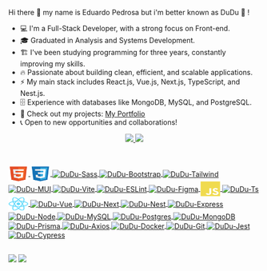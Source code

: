  Hi there 👋 my name is Eduardo Pedrosa but i'm better known as DuDu 🚀 ! 

- 💻 I'm a Full-Stack Developer, with a strong focus on Front-end.
- 🎓 Graduated in Analysis and Systems Development.
- 🏗️ I've been studying programming for three years, constantly improving my skills.
- 🔥 Passionate about building clean, efficient, and scalable applications.
- ⚡ My main stack includes React.js, Vue.js, Next.js, TypeScript, and Nest.js.
- 🗄️ Experience with databases like MongoDB, MySQL, and PostgreSQL.
- 📂 Check out my projects: [My Portfolio](https://new-portfolio-eight-liard.vercel.app/)
- 📞 Open to new opportunities and collaborations!

 <div align="center">
  <a href="https://github.com/DuDupedrosa">
  <img height="180em" src="https://github-readme-stats.vercel.app/api?username=DuDupedrosa&show_icons=true&theme=dark&include_all_commits=true&count_private=true"/>
  <img height="180em" src="https://github-readme-stats.vercel.app/api/top-langs/?username=DuDupedrosa&layout=compact&langs_count=7&theme=dark"/>
</div>

##

<div style="display: inline_block"><br>
  <!-- Front-end -->
  <img align="center" alt="DuDu-HTML" height="30" width="40" src="https://raw.githubusercontent.com/devicons/devicon/master/icons/html5/html5-original.svg">
  <img align="center" alt="DuDu-CSS" height="30" width="40" src="https://raw.githubusercontent.com/devicons/devicon/master/icons/css3/css3-original.svg">
  <img align="center" alt="DuDu-Sass" height="30" width="40" src="https://cdn.jsdelivr.net/gh/devicons/devicon/icons/sass/sass-original.svg">
  <img align="center" alt="DuDu-Bootstrap" height="30" width="40" src="https://cdn.jsdelivr.net/gh/devicons/devicon/icons/bootstrap/bootstrap-original.svg">
  <img align="center" alt="DuDu-Tailwind" height="30" width="40" src="https://upload.wikimedia.org/wikipedia/commons/d/d5/Tailwind_CSS_Logo.svg">
  <img align="center" alt="DuDu-MUI" height="30" width="40" src="https://cdn.jsdelivr.net/gh/devicons/devicon/icons/materialui/materialui-original.svg">
  <img align="center" alt="DuDu-Vite" height="30" width="40" src="https://cdn.jsdelivr.net/gh/devicons/devicon/icons/vite/vite-original.svg">
  <!-- ESLint -->
  <img align="center" alt="DuDu-ESLint" height="30" width="40" src="https://cdn.jsdelivr.net/gh/devicons/devicon/icons/eslint/eslint-original.svg">
  <!-- Figma -->
  <img align="center" alt="DuDu-Figma" height="30" width="40" src="https://cdn.jsdelivr.net/gh/devicons/devicon/icons/figma/figma-original.svg">

  
  <!-- JavaScript / TypeScript -->
  <img align="center" alt="DuDu-Js" height="30" width="40" src="https://raw.githubusercontent.com/devicons/devicon/master/icons/javascript/javascript-plain.svg">
  <img align="center" alt="DuDu-Ts" height="30" width="40" src="https://cdn.jsdelivr.net/gh/devicons/devicon/icons/typescript/typescript-original.svg">
  
  <!-- Frameworks / Libraries -->
  <img align="center" alt="DuDu-React" height="30" width="40" src="https://raw.githubusercontent.com/devicons/devicon/master/icons/react/react-original.svg">
  <img align="center" alt="DuDu-Vue" height="30" width="40" src="https://cdn.jsdelivr.net/gh/devicons/devicon/icons/vuejs/vuejs-original.svg">
  <img align="center" alt="DuDu-Next" height="30" width="40" src="https://cdn.jsdelivr.net/gh/devicons/devicon/icons/nextjs/nextjs-original-wordmark.svg">
  <img align="center" alt="DuDu-Nest" height="30" width="40" src="https://upload.wikimedia.org/wikipedia/commons/a/a8/NestJS.svg">
  <img align="center" alt="DuDu-Express" height="30" width="40" src="https://cdn.jsdelivr.net/gh/devicons/devicon/icons/express/express-original.svg">
  
  <!-- Back-end / Databases -->
  <img align="center" alt="DuDu-Node" height="30" width="40" src="https://cdn.jsdelivr.net/gh/devicons/devicon/icons/nodejs/nodejs-original.svg">
  <img align="center" alt="DuDu-MySQL" height="30" width="40" src="https://cdn.jsdelivr.net/gh/devicons/devicon/icons/mysql/mysql-original.svg">
  <img align="center" alt="DuDu-Postgres" height="30" width="40" src="https://cdn.jsdelivr.net/gh/devicons/devicon/icons/postgresql/postgresql-original.svg">
  <img align="center" alt="DuDu-MongoDB" height="30" width="40" src="https://cdn.jsdelivr.net/gh/devicons/devicon/icons/mongodb/mongodb-original.svg">
  <img align="center" alt="DuDu-Prisma" height="30" width="40" src="https://avatars.githubusercontent.com/u/17219288?s=200&v=4">

  <!-- APIs / Ferramentas -->
  <img align="center" alt="DuDu-Axios" height="30" width="40" src="https://axios-http.com/assets/logo.svg">
  <img align="center" alt="DuDu-Docker" height="30" width="40" src="https://cdn.jsdelivr.net/gh/devicons/devicon/icons/docker/docker-original.svg">
  <img align="center" alt="DuDu-Git" height="30" width="40" src="https://cdn.jsdelivr.net/gh/devicons/devicon/icons/git/git-original.svg">
  
  <!-- Testes -->
  <img align="center" alt="DuDu-Jest" height="30" width="40" src="https://cdn.jsdelivr.net/gh/devicons/devicon/icons/jest/jest-plain.svg">
  <img align="center" alt="DuDu-Cypress" height="30" width="40" src="https://cdn.jsdelivr.net/gh/devicons/devicon/icons/cypressio/cypressio-original.svg">

</div>



##

<div> <a href="https://www.linkedin.com/in/eduardo-pedrosa-946787259/" target="_blank">
<img src="https://img.shields.io/badge/-LinkedIn-%230077B5?style=for-the-badge&logo=linkedin&logoColor=white"></a> 
<a href="mailto:eduardobaptista66@gmail.com" target="_blank"><img src="https://img.shields.io/badge/-Gmail-%23333?style=for-the-badge&logo=gmail&logoColor=white"></a> 
</div>

